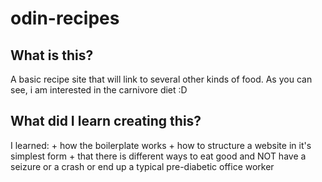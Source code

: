 # odin-recipes

## What is this?
A basic recipe site that will link to several other kinds of food.
As you can see, i am interested in the carnivore diet :D

## What did I learn creating this?

I learned:
    + how the boilerplate works
    + how to structure a website in it's simplest form
    + that there is different ways to eat good and NOT have a seizure or a crash or end up a typical pre-diabetic office worker